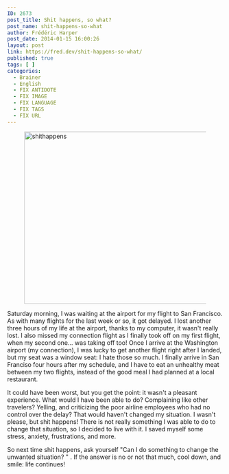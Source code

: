 ```yaml
---
ID: 2673
post_title: Shit happens, so what?
post_name: shit-happens-so-what
author: Frédéric Harper
post_date: 2014-01-15 16:00:26
layout: post
link: https://fred.dev/shit-happens-so-what/
published: true
tags: [ ]
categories:
  - Brainer
  - English
  - FIX ANTIDOTE
  - FIX IMAGE
  - FIX LANGUAGE
  - FIX TAGS
  - FIX URL
---
```

<figure><img alt="shithappens" src="http://fred.dev/wp-content/uploads/2014/01/shithappens.jpg" width="600" height="401" /></figure>
Saturday morning, I was waiting at the airport for my flight to San Francisco. As with many flights for the last week or so, it got delayed. I lost another three hours of my life at the airport, thanks to my computer, it wasn't really lost. I also missed my connection flight as I finally took off on my first flight, when my second one... was taking off too! Once I arrive at the Washington airport (my connection), I was lucky to get another flight right after I landed, but my seat was a window seat: I hate those so much. I finally arrive in San Franciso four hours after my schedule, and I have to eat an unhealthy meat between my two flights, instead of the good meal I had planned at a local restaurant.

It could have been worst, but you get the point: it wasn't a pleasant experience. What would I have been able to do? Complaining like other travelers? Yelling, and criticizing the poor airline employees who had no control over the delay? That would haven't changed my situation. I wasn't please, but shit happens! There is not really something I was able to do to change that situation, so I decided to live with it. I saved myself some stress, anxiety, frustrations, and more.

So next time shit happens, ask yourself "Can I do something to change the unwanted situation? " . If the answer is no or not that much, cool down, and smile: life continues!